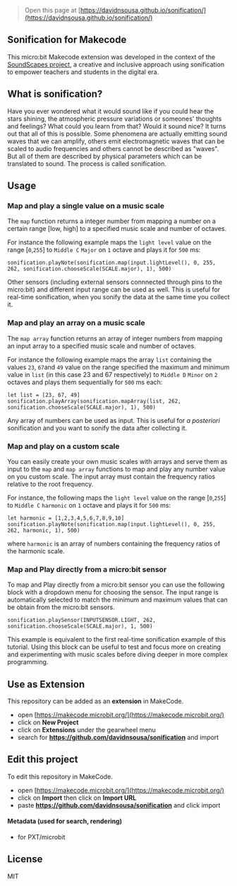 > Open this page at [https://davidnsousa.github.io/sonification/](https://davidnsousa.github.io/sonification/)

## Sonification for Makecode

This micro:bit Makecode extension was developed in the context of the [SoundScapes project](https://soundscapes.nuclio.org/), a creative and inclusive approach using sonification to empower teachers and students in the digital era.

## What is sonification?

Have you ever wondered what it would sound like if you could hear the stars shining, the atmospheric pressure variations or someones' thoughts and feelings? What could you learn from that? Would it sound nice? It turns out that all of this is possible.  Some phenomena are actually emitting sound waves that we can amplify, others emit  electromagnetic waves that can be scaled to audio frequencies and others cannot be described as "waves". But all of them are described by physical parameters which can be translated to sound. The process is called sonification.

## Usage

### Map and play a single value on a music scale

The `map` function returns a integer number from mapping a number on a certain  range [low, high] to a specified music scale and number of octaves.

For instance the following example maps the `light level` value on the range [`0`,`255`] to `Middle C` `Major` on `1` octave and plays it for `500` ms:

```block
sonification.playNote(sonification.map(input.lightLevel(), 0, 255, 262, sonification.chooseScale(SCALE.major), 1), 500)
```

Other sensors (including external sensors connnected through pins to the micro:bit) and different input range can be used as well. This is useful for real-time sonification, when you sonify the data at the same time you collect it.

### Map and play an array on a music scale

The `map array` function returns an array of integer numbers from mapping an input array to a specified music scale and number of octaves.

For instance the following example maps the array `list` containing the values `23`, `67`and `49` value on the range specified the maximum and minimum value in `list` (in this case 23 and 67 respectively) to `Middle D` `Minor` on `2` octaves and plays them sequentially for `500` ms each:

```block
let list = [23, 67, 49]
sonification.playArray(sonification.mapArray(list, 262, sonification.chooseScale(SCALE.major), 1), 500)
```

Any array of numbers can be used as input. This is useful for *a posteriori* sonification and you want to sonify the data after collecting it.

### Map and play on a custom scale

You can easily create your own music scales with arrays and serve them as input to the `map` and `map array` functions to map and play any number value on you custom scale. The input array must contain the frequency ratios relative to the root frequency.

For instance, the following maps the `light level` value on the range [`0`,`255`] to `Middle C` `harmonic` on `1` octave and plays it for `500` ms:

```block
let harmonic = [1,2,3,4,5,6,7,8,9,10]
sonification.playNote(sonification.map(input.lightLevel(), 0, 255, 262, harmonic, 1), 500)
```

where `harmonic` is an array of  numbers containing the frequency ratios of the harmonic scale.

### Map and Play directly from a micro:bit sensor

To map and Play directly from a micro:bit sensor you can use the following block with a dropdown menu for choosing the sensor. The input range is automatically selected to match the minimum and maximum values that can be obtain from the micro:bit sensors.

```block
sonification.playSensor(INPUTSENSOR.LIGHT, 262, sonification.chooseScale(SCALE.major), 1, 500)
```

This example is equivalent to the first real-time sonification example of this tutorial. Using this block can be useful to test and focus more on creating and experimenting with music scales before diving deeper in more complex programming.

## Use as Extension

This repository can be added as an **extension** in MakeCode.

* open [https://makecode.microbit.org/](https://makecode.microbit.org/)
* click on **New Project**
* click on **Extensions** under the gearwheel menu
* search for **https://github.com/davidnsousa/sonification** and import

## Edit this project

To edit this repository in MakeCode.

* open [https://makecode.microbit.org/](https://makecode.microbit.org/)
* click on **Import** then click on **Import URL**
* paste **https://github.com/davidnsousa/sonification** and click import

#### Metadata (used for search, rendering)

* for PXT/microbit
<script src="https://makecode.com/gh-pages-embed.js"></script><script>makeCodeRender("{{ site.makecode.home_url }}", "{{ site.github.owner_name }}/{{ site.github.repository_name }}");</script>

## License

MIT

